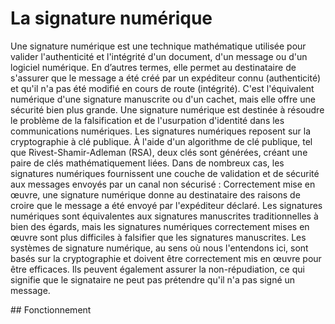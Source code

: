 # La signature numérique

Une signature numérique est une technique mathématique utilisée pour valider l'authenticité et l'intégrité d'un document, d'un message ou d'un logiciel numérique. En d’autres termes, elle permet au destinataire de s'assurer que le message a été créé par un expéditeur connu (authenticité) et qu'il n'a pas été modifié en cours de route (intégrité). C'est l'équivalent numérique d'une signature manuscrite ou d'un cachet, mais elle offre une sécurité bien plus grande. Une signature numérique est destinée à résoudre le problème de la falsification et de l'usurpation d'identité dans les communications numériques.
Les signatures numériques reposent sur la cryptographie à clé publique. À l'aide d'un algorithme de clé publique, tel que Rivest-Shamir-Adleman (RSA), deux clés sont générées, créant une paire de clés mathématiquement liées. Dans de nombreux cas, les signatures numériques fournissent une couche de validation et de sécurité aux messages envoyés par un canal non sécurisé : Correctement mise en œuvre, une signature numérique donne au destinataire des raisons de croire que le message a été envoyé par l'expéditeur déclaré. Les signatures numériques sont équivalentes aux signatures manuscrites traditionnelles à bien des égards, mais les signatures numériques correctement mises en œuvre sont plus difficiles à falsifier que les signatures manuscrites. Les systèmes de signature numérique, au sens où nous l'entendons ici, sont basés sur la cryptographie et doivent être correctement mis en œuvre pour être efficaces. Ils peuvent également assurer la non-répudiation, ce qui signifie que le signataire ne peut pas prétendre qu'il n'a pas signé un message.

## Fonctionnement